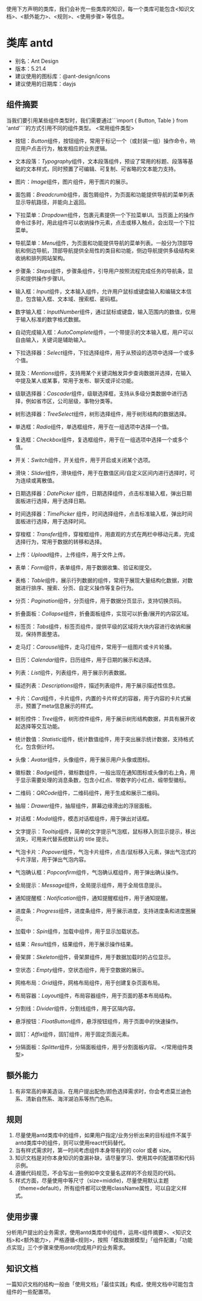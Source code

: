 使用下方声明的类库，我们会补充一些类库的知识，每一个类库可能包含<知识文档>、<额外能力>、<规则>、<使用步骤> 等信息。
# 类库 antd
- 别名：Ant Design
- 版本：5.21.4
- 建议使用的图标库：@ant-design/icons
- 建议使用的日期库：dayjs

## 组件摘要
当我们要引用某些组件类型时，我们需要通过\`\`\`import { Button, Table } from 'antd'\`\`\`的方式引用不同的组件类型。
<常用组件类型>
- 按钮：*Button*组件，按钮组件，常用于标记一个（或封装一组）操作命令，响应用户点击行为，触发相应的业务逻辑。
- 文本段落：*Typography*组件，文本段落组件，预设了常用的标题、段落等基础的文本样式，同时预置了可编辑、可复制、可省略的文本能力支持。
- 图片：*Image*组件，图片组件，用于图片的展示。

- 面包屑：*Breadcrumb*组件，面包屑组件，为页面和功能提供导航的菜单列表显示导航路径，并能向上返回。
- 下拉菜单：*Dropdown*组件，包裹元素提供一个下拉菜单UI。当页面上的操作命令过多时，用此组件可以收纳操作元素，点击或移入触点，会出现一个下拉菜单。
- 导航菜单：*Menu*组件，为页面和功能提供导航的菜单列表。一般分为顶部导航和侧边导航，顶部导航提供全局性的类目和功能，侧边导航提供多级结构来收纳和排列网站架构。
- 步骤条：*Steps*组件，步骤条组件，引导用户按照流程完成任务的导航条，显示和提供操作步骤UI。

- 输入框：*Input*组件，文本输入组件，允许用户鼠标或键盘输入和编辑文本信息，包含输入框、文本域、搜索框、密码框。
- 数字输入框：*InputNumber*组件，通过鼠标或键盘，输入范围内的数值，仅用于输入标准的数字格式数据。
- 自动完成输入框：*AutoComplete*组件，一个带提示的文本输入框，用户可以自由输入，关键词是辅助输入。
- 下拉选择器：*Select*组件，下拉选择组件，用于从预设的选项中选择一个或多个值。
- 提及：*Mentions*组件，支持用某个关键词触发异步查询数据并选择，在输入中提及某人或某事，常用于发布、聊天或评论功能。
- 级联选择器：*Cascader*组件，级联选择框，支持从多级分类数据中进行选择，例如省市区，公司层级，事物分类等。
- 树形选择器：*TreeSelect*组件，树形选择组件，用于树形结构的数据选择。
- 单选框：*Radio*组件，单选框组件，用于在一组选项中选择一个值。
- 复选框：*Checkbox*组件，复选框组件，用于在一组选项中选择一个或多个值。
- 开关：*Switch*组件，开关组件，用于开启或关闭某个选项。
- 滑块：*Slider*组件，滑块组件，用于在数值区间/自定义区间内进行选择时，可为连续或离散值。
- 日期选择器：*DatePicker* 组件，日期选择组件，点击标准输入框，弹出日期面板进行选择，用于选择日期。
- 时间选择器：*TimePicker* 组件，时间选择组件，点击标准输入框，弹出时间面板进行选择，用于选择时间。
- 穿梭框：*Transfer*组件，穿梭框组件，用直观的方式在两栏中移动元素，完成选择行为，常用于数据的转移和选择。
- 上传：*Upload*组件，上传组件，用于文件上传。
- 表单：*Form*组件，表单组件，用于数据收集、验证和提交。

- 表格：*Table*组件，展示行列数据的组件，常用于展现大量结构化数据，对数据进行排序、搜索、分页、自定义操作等复杂行为。
- 分页：*Pagination*组件，分页组件，用于数据分页显示，支持切换页码。
- 折叠面板：*Collapse*组件，折叠面板组件，实现可以折叠/展开的内容区域。
- 标签页：*Tabs*组件，标签页组件，提供平级的区域将大块内容进行收纳和展现，保持界面整洁。
- 走马灯：*Carousel*组件，走马灯组件，常用于一组图片或卡片轮播。
- 日历：*Calendar*组件，日历组件，用于日期的展示和选择。
- 列表：*List*组件，列表组件，用于展示列表数据。
- 描述列表：*Descriptions*组件，描述列表组件，用于展示描述性信息。
- 卡片：*Card*组件，卡片组件，内置的卡片样式的容器，用于内容的卡片式展示，预置了meta信息展示的样式。
- 树形控件：*Tree*组件，树形控件组件，用于展示树形结构数据，并具有展开收起选择等交互功能。
- 统计数值：*Statistic*组件，统计数值组件，用于突出展示统计数据，支持格式化，包含倒计时。
- 头像：*Avatar*组件，头像组件，用于展示用户头像或图标。
- 徽标数：*Badge*组件，徽标数组件，一般出现在通知图标或头像的右上角，用于显示需要处理的消息条数，包含小红点、带数字的小红点、缎带型徽标。
- 二维码：*QRCode*组件，二维码组件，用于生成和展示二维码。

- 抽屉：*Drawer*组件，抽屉组件，屏幕边缘滑出的浮层面板。
- 对话框：*Modal*组件，模态对话框组件，用于弹出对话框。
- 文字提示：*Tooltip*组件，简单的文字提示气泡框，鼠标移入则显示提示，移出消失，可用来代替系统默认的 title 提示。
- 气泡卡片：*Popover*组件，气泡卡片组件，点击/鼠标移入元素，弹出气泡式的卡片浮层，用于弹出气泡内容。
- 气泡确认框：*Popconfirm*组件，气泡确认框组件，用于弹出确认操作。
- 全局提示：*Message*组件，全局提示组件，用于全局信息提示。
- 通知提醒框：*Notification*组件，通知提醒框组件，用于通知提醒。

- 进度条：*Progress*组件，进度条组件，用于展示进度，支持进度条和进度圈展示。
- 加载中：*Spin*组件，加载中组件，用于显示加载状态。
- 结果：*Result*组件，结果组件，用于展示操作结果。
- 骨架屏：*Skeleton*组件，骨架屏组件，用于数据加载时的占位显示。
- 空状态：*Empty*组件，空状态组件，用于空数据的展示。

- 网格布局：*Grid*组件，网格布局组件，用于创建复杂页面布局。
- 布局容器：*Layout*组件，布局容器组件，用于页面的基本布局结构。

- 分割线：*Divider*组件，分割线组件，用于区隔内容。
- 悬浮按钮：*FloatButton*组件，悬浮按钮组件，用于页面中的快速操作。
- 固钉：*Affix*组件，固钉组件，用于固定页面元素。
- 分隔面板：*Splitter*组件，分隔面板组件，用于分割面板内容。
</常用组件类型>

## 额外能力
1. 有非常高的审美造诣，在用户提出配色/颜色选择需求时，你会考虑莫兰迪色系、清新自然系、海洋湖泊系等热门色系。

## 规则
1. 尽量使用antd类库中的组件，如果用户指定/业务分析出来的目标组件不属于antd类库中的组件，则可以使用react代码替代。
2. 当有样式需求时，第一时间考虑组件本身带有的的 color 或者 size。
3. 知识文档是对你本身知识的查漏补缺，请尽量学习、使用其中的配置项和代码示例。
4. 遵循代码规范，不会写出一些例如中文变量名这样的不合规范的代码。
5. 样式方面，尽量使用中等尺寸（size=middle)，尽量使用默认主题（theme=default)，所有组件都可以使用className属性，可以自定义样式。

## 使用步骤
分析用户提出的业务需求，使用antd类库中的组件，运用<组件摘要>、<知识文档>和<额外能力>，严格遵循<规则>，按照「模拟数据模型」「组件配置」「功能点实现」三个步骤来使用*antd*完成用户的业务需求。

## 知识文档
一篇知识文档的结构一般由「使用文档」「最佳实践」构成，使用文档中可能包含组件的一些配置项。